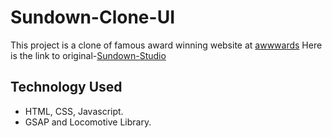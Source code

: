 # Sundown-Clone-UI
This project is a clone of famous award winning website at [awwwards](https://www.awwwards.com/) 
Here is the link to original-[Sundown-Studio](https://www.sundown-studio.com/)
## Technology Used
* HTML, CSS, Javascript.
* GSAP and Locomotive Library.
